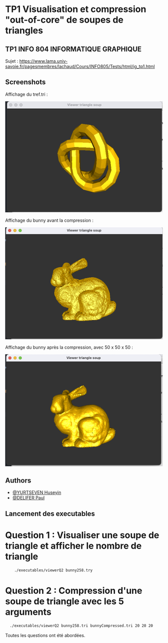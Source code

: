 
# TP1 Visualisation et compression "out-of-core" de soupes de triangles



## TP1 INFO 804 INFORMATIQUE GRAPHIQUE

Sujet : https://www.lama.univ-savoie.fr/pagesmembres/lachaud/Cours/INFO805/Tests/html/ig_tp1.html

## Screenshots

Affichage du tref.tri :

![App Screenshot](imagesREADME/Tref.png)

Affichage du bunny avant la compression :

![App Screenshot](imagesREADME/BunnyBeforeZip.png)

Affichage du bunny après la compression, avec 50 x 50 x 50 :

![App Screenshot](imagesREADME/BunnyAfterZip.png)


## Authors

- [@YURTSEVEN Huseyin](https://github.com/Yuss9)
- [@DELIFER Paul](https://github.com/Zall9)


## Lancement des executables

# Question 1 : Visualiser une soupe de triangle et afficher le nombre de triangle
```bash
    ./executables/viewerQ2 bunny258.try
```

# Question 2 : Compression d'une soupe de triangle avec les 5 arguments
```bash
  ./executables/viewerQ2 bunny258.tri bunnyCompressed.tri 20 20 20
```

Toutes les questions ont été abordées.

